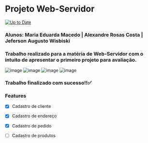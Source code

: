 # Projeto Web-Servidor
[![Up to Date](https://github.com/ikatyang/emoji-cheat-sheet/workflows/Up%20to%20Date/badge.svg)](https://github.com/ikatyang/emoji-cheat-sheet/actions?query=workflow%3A%22Up+to+Date%22)

### Alunos: Maria Eduarda Macedo | Alexandre Rosas Costa | Jeferson Augusto Wisbiski   

### Trabalho realizado para a matéria de Web-Servidor com o intuito de apresentar o primeiro projeto para avaliação. 

![image](https://img.shields.io/badge/PHP-777BB4?style=for-the-badge&logo=php&logoColor=white) ![image](https://img.shields.io/badge/JavaScript-F7DF1E?style=for-the-badge&logo=javascript&logoColor=black) ![image](https://img.shields.io/badge/CSS-239120?&style=for-the-badge&logo=css3&logoColor=white) ![image](https://img.shields.io/badge/HTML-239120?style=for-the-badge&logo=html5&logoColor=white)

### Trabalho finalizado com sucesso!!:white_check_mark:

### Features

- [x] Cadastro de cliente
- [x] Cadastro de endereço
- [x] Cadastro de pedido

- [ ] Cadastro de produtos
